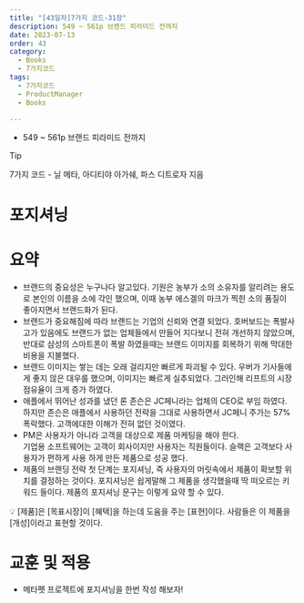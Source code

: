 ```yaml
---
title: "[43일차]7가지 코드-31장"
description: 549 ~ 561p 브랜드 피라미드 전까지
date: 2023-07-13
order: 43
category:
  - Books
  - 7가지코드
tags:
  - 7가지코드
  - ProductManager
  - Books

---
```


- 549 ~ 561p 브랜드 피라미드 전까지

>[!tip]
>7가지 코드 - 닐 메타, 아디티야 아가쉐, 파스 디트로자 지음


# 포지셔닝

# 요약

- 브랜드의 중요성은 누구나다 알고있다. 기원은 농부가 소의 소유자를 알리려는 용도로 본인의 이름을 소에 각인 했으며, 이때 농부 에스겔의 마크가 찍힌 소의 품질이 좋아지면서 브랜드화가 된다.
- 브랜드가 중요해짐에 따라 브랜드는 기업의 신뢰와 연결 되었다. 호버보드는 폭발사고가 있음에도 브랜드가 없는 업체들에서 만들어 지다보니 전혀 개선하지 않았으며, 반대로 삼성의 스마트폰이 폭발 하였을때는 브랜드 이미지를 회복하기 위해 막대한 비용을 지불했다.
- 브랜드 이미지는 쌓는 데는 오래 걸리지만 빠르게 파괴될 수 있다. 우버가 기사들에게 좋지 않은 대우를 했으며, 이미지는 빠르게 실추되었다. 그러인해 리프트의 시장 점유율이 크게 증가 하였다.
- 애플에서 뛰어난 성과를 냈던 론 존슨은 JC페니라는 업체의 CEO로 부임 하였다. 하지만 존슨은 애플에서 사용하던 전략을 그대로 사용하면서 JC페니 주가는 57% 폭락했다. 고객에대한 이해가 전혀 없던 것이였다.
- PM은 사용자가 아니라 고객을 대상으로 제품 마케팅을 해야 한다.  
기업용 소프트웨어는 고객이 회사이지만 사용자는 직원들이다. 슬랙은 고객보다 사용자가 편하게 사용 하게 만든 제품으로 성공 했다.
- 제품의 브랜딩 전략 첫 단계는 포지셔닝, 즉 사용자의 머릿속에서 제품이 확보할 위치를 결정하는 것이다. 포지셔닝은 쉽게말해 그 제품을 생각했을때 딱 떠오르는 키워드 들이다. 
제품의 포지셔닝 문구는 이렇게 요약 할 수 있다.

<aside>
💡 [제품]은 [목표시장]이 [혜택]을 하는데 도움을 주는 [표현]이다. 
사람들은 이 제품을 [개성]이라고 표현할 것이다.

</aside>

# 교훈 및 적용

- 메타펫 프로젝트에 포지셔닝을 한번 작성 해보자!